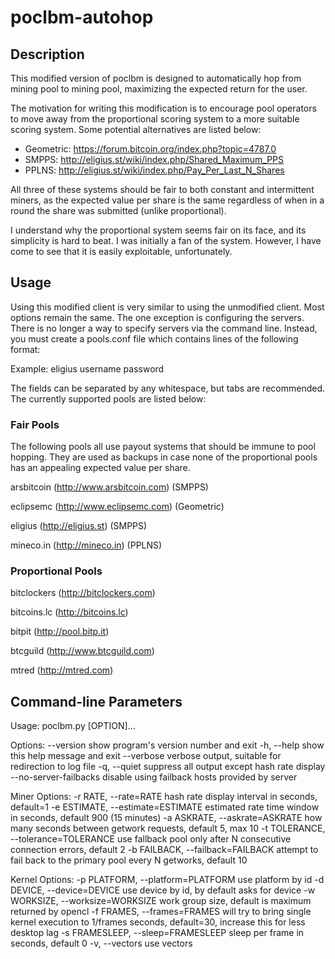 poclbm-autohop
==============

Description
-----------

This modified version of poclbm is designed to automatically hop from mining
pool to mining pool, maximizing the expected return for the user.

The motivation for writing this modification is to encourage pool operators
to move away from the proportional scoring system to a more suitable scoring
system. Some potential alternatives are listed below:

* Geometric: https://forum.bitcoin.org/index.php?topic=4787.0
* SMPPS: http://eligius.st/wiki/index.php/Shared_Maximum_PPS
* PPLNS: http://eligius.st/wiki/index.php/Pay_Per_Last_N_Shares

All three of these systems should be fair to both constant and intermittent
miners, as the expected value per share is the same regardless of when in a
round the share was submitted (unlike proportional).

I understand why the proportional system seems fair on its face, and its
simplicity is hard to beat. I was initially a fan of the system. However, I have
come to see that it is easily exploitable, unfortunately.

Usage
-----

Using this modified client is very similar to using the unmodified client. Most
options remain the same. The one exception is configuring the servers. There is
no longer a way to specify servers via the command line. Instead, you must
create a pools.conf file which contains lines of the following format:

<pool name>	<username>	<password>

Example:
eligius		username	password

The fields can be separated by any whitespace, but tabs are recommended. The
currently supported pools are listed below:

### Fair Pools

The following pools all use payout systems that should be immune to pool
hopping. They are used as backups in case none of the proportional pools has an
appealing expected value per share.

arsbitcoin (http://www.arsbitcoin.com) (SMPPS)

eclipsemc (http://www.eclipsemc.com) (Geometric)

eligius (http://eligius.st) (SMPPS)

mineco.in (http://mineco.in) (PPLNS)

### Proportional Pools

bitclockers (http://bitclockers.com)

bitcoins.lc (http://bitcoins.lc)

bitpit (http://pool.bitp.it)

btcguild (http://www.btcguild.com)

mtred (http://mtred.com)

Command-line Parameters
-----------------------

Usage: poclbm.py [OPTION]...

Options:
  --version             show program's version number and exit
  -h, --help            show this help message and exit
  --verbose             verbose output, suitable for redirection to log file
  -q, --quiet           suppress all output except hash rate display
  --no-server-failbacks
                        disable using failback hosts provided by server

  Miner Options:
    -r RATE, --rate=RATE
                        hash rate display interval in seconds, default=1
    -e ESTIMATE, --estimate=ESTIMATE
                        estimated rate time window in seconds, default 900 (15
                        minutes)
    -a ASKRATE, --askrate=ASKRATE
                        how many seconds between getwork requests, default 5,
                        max 10
    -t TOLERANCE, --tolerance=TOLERANCE
                        use fallback pool only after N consecutive connection
                        errors, default 2
    -b FAILBACK, --failback=FAILBACK
                        attempt to fail back to the primary pool every N
                        getworks, default 10

  Kernel Options:
    -p PLATFORM, --platform=PLATFORM
                        use platform by id
    -d DEVICE, --device=DEVICE
                        use device by id, by default asks for device
    -w WORKSIZE, --worksize=WORKSIZE
                        work group size, default is maximum returned by opencl
    -f FRAMES, --frames=FRAMES
                        will try to bring single kernel execution to 1/frames
                        seconds, default=30, increase this for less desktop
                        lag
    -s FRAMESLEEP, --sleep=FRAMESLEEP
                        sleep per frame in seconds, default 0
    -v, --vectors       use vectors
